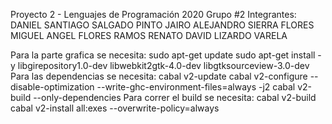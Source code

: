 Proyecto 2 - Lenguajes de Programación 2020
Grupo #2
Integrantes:
DANIEL SANTIAGO SALGADO PINTO
JAIRO ALEJANDRO SIERRA FLORES
MIGUEL ANGEL FLORES RAMOS
RENATO DAVID LIZARDO VARELA

Para la parte grafica se necesita:
sudo apt-get update
sudo apt-get install -y libgirepository1.0-dev libwebkit2gtk-4.0-dev libgtksourceview-3.0-dev
Para las dependencias se necesita:
cabal v2-update
cabal v2-configure --disable-optimization --write-ghc-environment-files=always -j2
cabal v2-build --only-dependencies
Para correr el build se necesita:
cabal v2-build
cabal v2-install all:exes --overwrite-policy=always